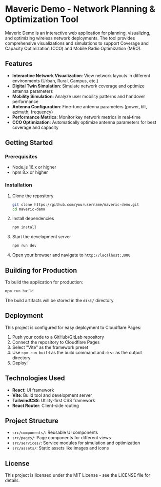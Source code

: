 # Maveric Demo - Network Planning & Optimization Tool

Maveric Demo is an interactive web application for planning, visualizing, and optimizing wireless network deployments. The tool provides comprehensive visualizations and simulations to support Coverage and Capacity Optimization (CCO) and Mobile Radio Optimization (MRO).

## Features

- **Interactive Network Visualization**: View network layouts in different environments (Urban, Rural, Campus, etc.)
- **Digital Twin Simulation**: Simulate network coverage and optimize antenna parameters
- **Mobility Simulation**: Analyze user mobility patterns and handover performance
- **Antenna Configuration**: Fine-tune antenna parameters (power, tilt, azimuth, frequency)
- **Performance Metrics**: Monitor key network metrics in real-time
- **CCO Optimization**: Automatically optimize antenna parameters for best coverage and capacity

## Getting Started

### Prerequisites

- Node.js 16.x or higher
- npm 8.x or higher

### Installation

1. Clone the repository
   ```bash
   git clone https://github.com/yourusername/maveric-demo.git
   cd maveric-demo
   ```

2. Install dependencies
   ```bash
   npm install
   ```

3. Start the development server
   ```bash
   npm run dev
   ```

4. Open your browser and navigate to `http://localhost:3000`

## Building for Production

To build the application for production:

```bash
npm run build
```

The build artifacts will be stored in the `dist/` directory.

## Deployment

This project is configured for easy deployment to Cloudflare Pages:

1. Push your code to a GitHub/GitLab repository
2. Connect the repository to Cloudflare Pages
3. Select "Vite" as the framework preset
4. Use `npm run build` as the build command and `dist` as the output directory
5. Deploy!

## Technologies Used

- **React**: UI framework
- **Vite**: Build tool and development server
- **TailwindCSS**: Utility-first CSS framework
- **React Router**: Client-side routing

## Project Structure

- `src/components/`: Reusable UI components
- `src/pages/`: Page components for different views
- `src/services/`: Service modules for simulation and optimization
- `src/assets/`: Static assets like images and icons

## License

This project is licensed under the MIT License - see the LICENSE file for details.
